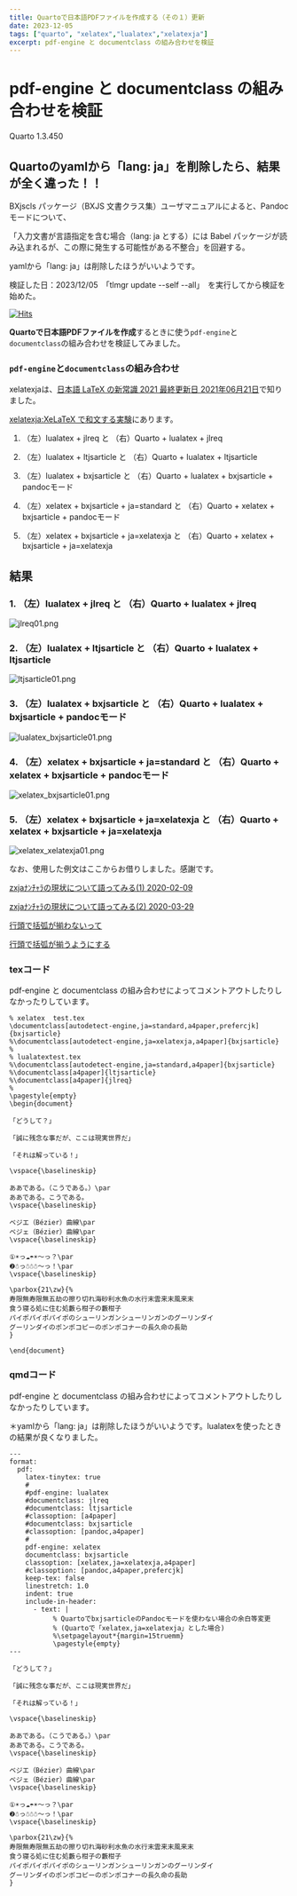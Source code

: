 ```yaml
---
title: Quartoで日本語PDFファイルを作成する（その１）更新
date: 2023-12-05
tags: ["quarto", "xelatex","lualatex","xelatexja"]
excerpt: pdf-engine と documentclass の組み合わせを検証
---
```


# pdf-engine と documentclass の組み合わせを検証

Quarto 1.3.450

## Quartoのyamlから「lang: ja」を削除したら、結果が全く違った！！

BXjscls パッケージ（BXJS 文書クラス集）ユーザマニュアルによると、Pandocモードについて、

「入力文書が言語指定を含む場合（lang: ja とする）には Babel パッケージが読み込まれるが、この際に発生する可能性がある不整合」を回避する。

yamlから「lang: ja」は削除したほうがいいようです。

検証した日：2023/12/05　「tlmgr update --self --all」　を実行してから検証を始めた。

[![Hits](https://hits.seeyoufarm.com/api/count/incr/badge.svg?url=https%3A%2F%2Fgitpress.io%2F%40statrstart%2Fquarto01&count_bg=%2379C83D&title_bg=%23555555&icon=&icon_color=%23E7E7E7&title=hits&edge_flat=false)](https://hits.seeyoufarm.com) 

**Quartoで日本語PDFファイルを作成**するときに使う`pdf-engine`と`documentclass`の組み合わせを検証してみました。

### `pdf-engine`と`documentclass`の組み合わせ

xelatexjaは、[日本語 LaTeX の新常識 2021 最終更新日 2021年06月21日](https://qiita.com/wtsnjp/items/76557b1598445a1fc9da)で知りました。

[xelatexja:XeLaTeX で和文する実験](https://github.com/h20y6m/xelatexja)にあります。

1. （左）lualatex + jlreq  と （右）Quarto + lualatex + jlreq

2. （左）lualatex + ltjsarticle  と （右）Quarto + lualatex + ltjsarticle

3. （左）lualatex + bxjsarticle  と （右）Quarto + lualatex + bxjsarticle + pandocモード

4. （左）xelatex + bxjsarticle + ja=standard  と （右）Quarto + xelatex + bxjsarticle + pandocモード

5. （左）xelatex + bxjsarticle + ja=xelatexja と （右）Quarto + xelatex + bxjsarticle + ja=xelatexja

## 結果

### 1. （左）lualatex + jlreq  と （右）Quarto + lualatex + jlreq

![jlreq01.png](https://raw.githubusercontent.com/statrstart/statrstart.github.com/master/source/images/jlreq01.png)

### 2. （左）lualatex + ltjsarticle  と （右）Quarto + lualatex + ltjsarticle

![ltjsarticle01.png](https://raw.githubusercontent.com/statrstart/statrstart.github.com/master/source/images/ltjsarticle01.png)

### 3. （左）lualatex + bxjsarticle  と （右）Quarto + lualatex + bxjsarticle + pandocモード

![lualatex_bxjsarticle01.png](https://raw.githubusercontent.com/statrstart/statrstart.github.com/master/source/images/lualatex_bxjsarticle01.png)

### 4. （左）xelatex + bxjsarticle + ja=standard  と （右）Quarto + xelatex + bxjsarticle + pandocモード

![xelatex_bxjsarticle01.png](https://raw.githubusercontent.com/statrstart/statrstart.github.com/master/source/images/xelatex_bxjsarticle01.png)

### 5. （左）xelatex + bxjsarticle + ja=xelatexja と （右）Quarto + xelatex + bxjsarticle + ja=xelatexja

![xelatex_xelatexja01.png](https://raw.githubusercontent.com/statrstart/statrstart.github.com/master/source/images/xelatex_xelatexja01.png)

なお、使用した例文はここからお借りしました。感謝です。

[zxjaﾅﾝﾁｬﾗの現状について語ってみる(1) 2020-02-09](https://zrbabbler.hatenablog.com/entry/2020/02/09/223244)  

[zxjaﾅﾝﾁｬﾗの現状について語ってみる(2) 2020-03-29](https://zrbabbler.hatenablog.com/entry/2020/03/29/234435)

[行頭で括弧が揃わないって](https://zrbabbler.hatenablog.com/entry/20120514/1336952639)

[行頭で括弧が揃うようにする](https://zrbabbler.hatenablog.com/entry/20120524/1337880639)

### texコード

pdf-engine と documentclass の組み合わせによってコメントアウトしたりしなかったりしています。

```
% xelatex  test.tex
\documentclass[autodetect-engine,ja=standard,a4paper,prefercjk]{bxjsarticle}
%\documentclass[autodetect-engine,ja=xelatexja,a4paper]{bxjsarticle}
%
% lualatextest.tex
%\documentclass[autodetect-engine,ja=standard,a4paper]{bxjsarticle}
%\documentclass[a4paper]{ltjsarticle}
%\documentclass[a4paper]{jlreq}
%
\pagestyle{empty}
\begin{document}

「どうして？」

「誠に残念な事だが、ここは現実世界だ」

「それは解っている！」

\vspace{\baselineskip}

ああである。（こうである。）\par
ああである。こうである。
\vspace{\baselineskip}

ベジエ（Bézier）曲線\par
ベジェ（Bézier）曲線\par
\vspace{\baselineskip}

①☀っ☁☂☀～っ？\par
❷☃っ☃☃☃～っ！\par
\vspace{\baselineskip}

\parbox{21\zw}{%
寿限無寿限無五劫の擦り切れ海砂利水魚の水行末雲来末風来末
食う寝る処に住む処藪ら柑子の藪柑子
パイポパイポパイポのシューリンガンシューリンガンのグーリンダイ
グーリンダイのポンポコピーのポンポコナーの長久命の長助
}

\end{document}
```

### qmdコード

pdf-engine と documentclass の組み合わせによってコメントアウトしたりしなかったりしています。

＊yamlから「lang: ja」は削除したほうがいいようです。lualatexを使ったときの結果が良くなりました。

```
---
format:
  pdf:
    latex-tinytex: true
    #
    #pdf-engine: lualatex
    #documentclass: jlreq
    #documentclass: ltjsarticle
    #classoption: [a4paper]
    #documentclass: bxjsarticle
    #classoption: [pandoc,a4paper]
    #
    pdf-engine: xelatex
    documentclass: bxjsarticle
    classoption: [xelatex,ja=xelatexja,a4paper]
    #classoption: [pandoc,a4paper,prefercjk]
    keep-tex: false
    linestretch: 1.0
    indent: true
    include-in-header:
      - text: |
           % QuartoでbxjsarticleのPandocモードを使わない場合の余白等変更
           % (Quartoで「xelatex,ja=xelatexja」とした場合)
           %\setpagelayout*{margin=15truemm}
           \pagestyle{empty}
---

「どうして？」

「誠に残念な事だが、ここは現実世界だ」

「それは解っている！」

\vspace{\baselineskip}

ああである。（こうである。）\par
ああである。こうである。
\vspace{\baselineskip}

ベジエ（Bézier）曲線\par
ベジェ（Bézier）曲線\par
\vspace{\baselineskip}

①☀っ☁☂☀～っ？\par
❷☃っ☃☃☃～っ！\par
\vspace{\baselineskip}

\parbox{21\zw}{%
寿限無寿限無五劫の擦り切れ海砂利水魚の水行末雲来末風来末
食う寝る処に住む処藪ら柑子の藪柑子
パイポパイポパイポのシューリンガンシューリンガンのグーリンダイ
グーリンダイのポンポコピーのポンポコナーの長久命の長助
}

```


